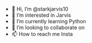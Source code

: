 - 👋 Hi, I’m @starkjarvis10
- 👀 I’m interested in Jarvis
- 🌱 I’m currently learning Python
- 💞️ I’m looking to collaborate on 
- 📫 How to reach me Insta

<!---
starkjarvis10/starkjarvis10 is a ✨ special ✨ repository because its `README.md` (this file) appears on your GitHub profile.
You can click the Preview link to take a look at your changes.
--->
